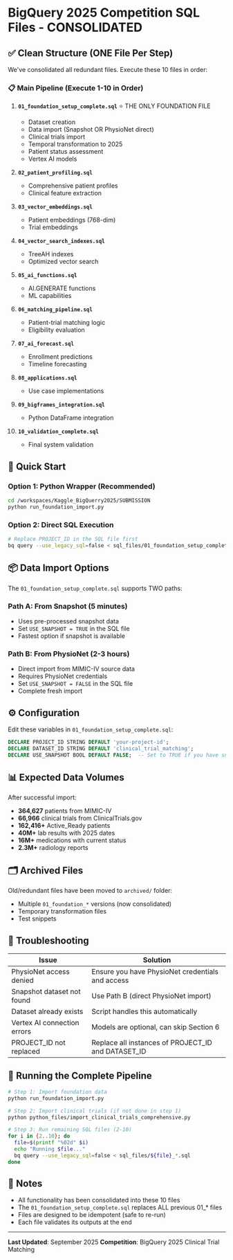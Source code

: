 # BigQuery 2025 Competition SQL Files - CONSOLIDATED

## ✅ Clean Structure (ONE File Per Step)

We've consolidated all redundant files. Execute these 10 files in order:

### 📋 Main Pipeline (Execute 1-10 in Order)

1. **`01_foundation_setup_complete.sql`** ⭐ THE ONLY FOUNDATION FILE
   - Dataset creation
   - Data import (Snapshot OR PhysioNet direct)
   - Clinical trials import
   - Temporal transformation to 2025
   - Patient status assessment
   - Vertex AI models

2. **`02_patient_profiling.sql`**
   - Comprehensive patient profiles
   - Clinical feature extraction

3. **`03_vector_embeddings.sql`**
   - Patient embeddings (768-dim)
   - Trial embeddings

4. **`04_vector_search_indexes.sql`**
   - TreeAH indexes
   - Optimized vector search

5. **`05_ai_functions.sql`**
   - AI.GENERATE functions
   - ML capabilities

6. **`06_matching_pipeline.sql`**
   - Patient-trial matching logic
   - Eligibility evaluation

7. **`07_ai_forecast.sql`**
   - Enrollment predictions
   - Timeline forecasting

8. **`08_applications.sql`**
   - Use case implementations

9. **`09_bigframes_integration.sql`**
   - Python DataFrame integration

10. **`10_validation_complete.sql`**
    - Final system validation

## 🚀 Quick Start

### Option 1: Python Wrapper (Recommended)
```bash
cd /workspaces/Kaggle_BigQuerry2025/SUBMISSION
python run_foundation_import.py
```

### Option 2: Direct SQL Execution
```bash
# Replace PROJECT_ID in the SQL file first
bq query --use_legacy_sql=false < sql_files/01_foundation_setup_complete.sql
```

## 📦 Data Import Options

The `01_foundation_setup_complete.sql` supports TWO paths:

### Path A: From Snapshot (5 minutes)
- Uses pre-processed snapshot data
- Set `USE_SNAPSHOT = TRUE` in the SQL file
- Fastest option if snapshot is available

### Path B: From PhysioNet (2-3 hours)
- Direct import from MIMIC-IV source data
- Requires PhysioNet credentials
- Set `USE_SNAPSHOT = FALSE` in the SQL file
- Complete fresh import

## ⚙️ Configuration

Edit these variables in `01_foundation_setup_complete.sql`:

```sql
DECLARE PROJECT_ID STRING DEFAULT 'your-project-id';
DECLARE DATASET_ID STRING DEFAULT 'clinical_trial_matching';
DECLARE USE_SNAPSHOT BOOL DEFAULT FALSE;  -- Set to TRUE if you have snapshot
```

## 📊 Expected Data Volumes

After successful import:
- **364,627** patients from MIMIC-IV
- **66,966** clinical trials from ClinicalTrials.gov
- **162,416+** Active_Ready patients
- **40M+** lab results with 2025 dates
- **16M+** medications with current status
- **2.3M+** radiology reports

## 🗂️ Archived Files

Old/redundant files have been moved to `archived/` folder:
- Multiple `01_foundation_*` versions (now consolidated)
- Temporary transformation files
- Test snippets

## 🔧 Troubleshooting

| Issue | Solution |
|-------|----------|
| PhysioNet access denied | Ensure you have PhysioNet credentials and access |
| Snapshot dataset not found | Use Path B (direct PhysioNet import) |
| Dataset already exists | Script handles this automatically |
| Vertex AI connection errors | Models are optional, can skip Section 6 |
| PROJECT_ID not replaced | Replace all instances of PROJECT_ID and DATASET_ID |

## 🏃 Running the Complete Pipeline

```bash
# Step 1: Import foundation data
python run_foundation_import.py

# Step 2: Import clinical trials (if not done in step 1)
python python_files/import_clinical_trials_comprehensive.py

# Step 3: Run remaining SQL files (2-10)
for i in {2..10}; do
  file=$(printf "%02d" $i)
  echo "Running $file..."
  bq query --use_legacy_sql=false < sql_files/${file}_*.sql
done
```

## 📝 Notes

- All functionality has been consolidated into these 10 files
- The `01_foundation_setup_complete.sql` replaces ALL previous 01_* files
- Files are designed to be idempotent (safe to re-run)
- Each file validates its outputs at the end

---
**Last Updated**: September 2025
**Competition**: BigQuery 2025 Clinical Trial Matching